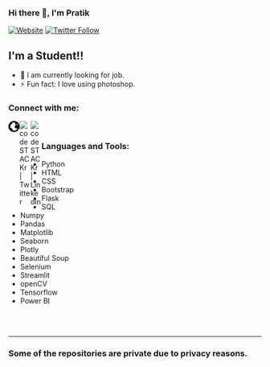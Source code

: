 ### Hi there 👋, I'm Pratik

[![Website](https://img.shields.io/website?label=PratikGhimire&style=for-the-badge&url=https%3A%2F%2Fcodestackr.com)](https://bit.ly/pratikghimire)
[![Twitter Follow](https://img.shields.io/twitter/follow/pra21k?color=1DA1F2&logo=twitter&style=for-the-badge)](https://twitter.com/intent/follow?original_referer=https%3A%2F%2Fgithub.com%2Fprateekghimire&screen_name=pra21k)

## I'm a Student!!

- 🔭 I am currently looking for job.
- ⚡ Fun fact: I love using photoshop.


### Connect with me:

[<img align="left" alt="codeSTACKr.com" width="22px" src="https://raw.githubusercontent.com/iconic/open-iconic/master/svg/globe.svg" />][website]
[<img align="left" alt="codeSTACKr | Twitter" width="22px" src="https://cdn.jsdelivr.net/npm/simple-icons@v3/icons/twitter.svg" />][twitter]
[<img align="left" alt="codeSTACKr | LinkedIn" width="22px" src="https://cdn.jsdelivr.net/npm/simple-icons@v3/icons/linkedin.svg" />][linkedin]


<br />

### Languages and Tools:

- Python
- HTML
- CSS
- Bootstrap
- Flask
- SQL
- Numpy
- Pandas
- Matplotlib
- Seaborn
- Plotly
- Beautiful Soup
- Selenium
- Streamlit
- openCV
- Tensorflow
- Power BI




<br />
<br />

---
### Some of the repositories are private due to privacy reasons.

[website]: https://bit.ly/pratikghimire
[twitter]: https://twitter.com/pra21k
[linkedin]: https://www.linkedin.com/in/pratik-ghimire/


